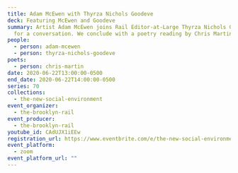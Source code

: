 ```yaml
---
title: Adam McEwen with Thyrza Nichols Goodeve
deck: Featuring McEwen and Goodeve
summary: Artist Adam McEwen joins Rail Editor-at-Large Thyrza Nichols Goodeve
  for a conversation. We conclude with a poetry reading by Chris Martin.
people:
  - person: adam-mcewen
  - person: thyrza-nichols-goodeve
poets:
  - person: chris-martin
date: 2020-06-22T13:00:00-0500
end_date: 2020-06-22T14:00:00-0500
series: 70
collections:
  - the-new-social-environment
event_organizer:
  - the-brooklyn-rail
event_producer:
  - the-brooklyn-rail
youtube_id: CAdUJX1iEEw
registration_url: https://www.eventbrite.com/e/the-new-social-environment-70-adam-mcewen-with-thyrza-nichols-goodeve-tickets-109869972044
event_platform:
  - zoom
event_platform_url: ""
---
```

